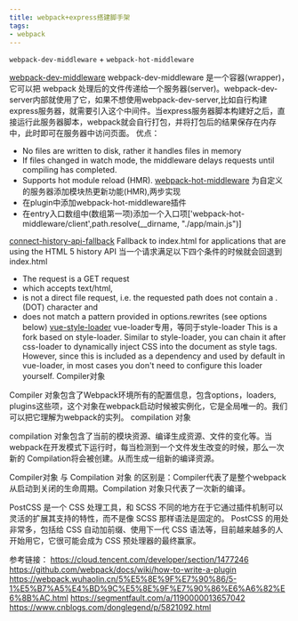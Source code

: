 ```yaml
---
title: webpack+express搭建脚手架
tags:
- webpack
---
```

`webpack-dev-middleware` + `webpack-hot-middleware`
<!-- more -->
[webpack-dev-middleware](https://www.webpackjs.com/guides/development/#%E4%BD%BF%E7%94%A8-webpack-dev-server)
webpack-dev-middleware 是一个容器(wrapper)，它可以把 webpack 处理后的文件传递给一个服务器(server)。webpack-dev-server内部就使用了它，如果不想使用webpack-dev-server,比如自行构建express服务器，就需要引入这个中间件。当express服务器脚本构建好之后，直接运行此服务器脚本，webpack就会自行打包，并将打包后的结果保存在内存中，此时即可在服务器中访问页面。
优点：
- No files are written to disk, rather it handles files in memory
- If files changed in watch mode, the middleware delays requests until compiling has completed.
- Supports hot module reload (HMR).
[webpack-hot-middleware](https://github.com/webpack-contrib/webpack-hot-middleware)
为自定义的服务器添加模块热更新功能(HMR),两步实现
- 在plugin中添加webpack-hot-middleware插件
- 在entry入口数组中(数组第一项)添加一个入口项['webpack-hot-middleware/client',path.resolve(__dirname, "./app/main.js")]

[connect-history-api-fallback](https://github.com/bripkens/connect-history-api-fallback)
Fallback to index.html for applications that are using the HTML 5 history API
当一个请求满足以下四个条件的时候就会回退到index.html
- The request is a GET request
- which accepts text/html,
- is not a direct file request, i.e. the requested path does not contain a . (DOT) character and
- does not match a pattern provided in options.rewrites (see options below)
[vue-style-loader](https://github.com/vuejs/vue-style-loader)
vue-loader专用，等同于style-loader
This is a fork based on style-loader. Similar to style-loader, you can chain it after css-loader to dynamically inject CSS into the document as style tags. However, since this is included as a dependency and used by default in vue-loader, in most cases you don't need to configure this loader yourself.
Compiler对象

Compiler 对象包含了Webpack环境所有的配置信息，包含options，loaders, plugins这些项，这个对象在webpack启动时候被实例化，它是全局唯一的。我们可以把它理解为webpack的实列。
compilation 对象

compilation 对象包含了当前的模块资源、编译生成资源、文件的变化等。当webpack在开发模式下运行时，每当检测到一个文件发生改变的时候，那么一次新的 Compilation将会被创建。从而生成一组新的编译资源。

Compiler对象 与 Compilation 对象 的区别是：Compiler代表了是整个webpack从启动到关闭的生命周期。Compilation 对象只代表了一次新的编译。

PostCSS 是一个 CSS 处理工具，和 SCSS 不同的地方在于它通过插件机制可以灵活的扩展其支持的特性，而不是像 SCSS 那样语法是固定的。 PostCSS 的用处非常多，包括给 CSS 自动加前缀、使用下一代 CSS 语法等，目前越来越多的人开始用它，它很可能会成为 CSS 预处理器的最终赢家。

参考链接：
https://cloud.tencent.com/developer/section/1477246
https://github.com/webpack/docs/wiki/how-to-write-a-plugin
https://webpack.wuhaolin.cn/5%E5%8E%9F%E7%90%86/5-1%E5%B7%A5%E4%BD%9C%E5%8E%9F%E7%90%86%E6%A6%82%E6%8B%AC.html
https://segmentfault.com/a/1190000013657042
https://www.cnblogs.com/donglegend/p/5821092.html